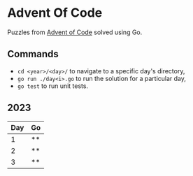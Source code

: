 # Advent Of Code

Puzzles from [Advent of Code](https://adventofcode.com/) solved using Go.

## Commands

- `cd <year>/<day>/` to navigate to a specific day's directory,
- `go run ./day<i>.go` to run the solution for a particular day,
- `go test` to run unit tests.

## 2023

| Day | Go |
|-----|----|
| 1   | ** |
| 2   | ** |
| 3   | ** |